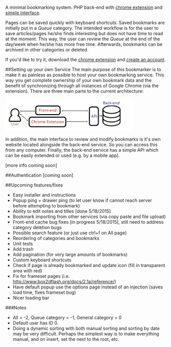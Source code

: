 A minimal bookmarking system. PHP back-end with [chrome extension](https://chrome.google.com/webstore/detail/simple-bookmarker/epecificbpajmadjnlglfhdhccdeceha) and [simple interface](http://kevinalbs.com/bookmarks/front-end/).

Pages can be saved quickly with keyboard shortcuts. Saved bookmarks are initially put in a <i>Queue</i> category. The intended workflow is for the user to save articles/pages he/she finds interesting but does not have time to read at the moment. This way, the user can review the <i>Queue</i> at the end of the day/week when he/she has more free time. Afterwards, bookmarks can be archived in other categories or deleted.

If you'd like to try it, download the [chrome extension](https://chrome.google.com/webstore/detail/simple-bookmarker/epecificbpajmadjnlglfhdhccdeceha) and [create an account](http://kevinalbs.com/bookmarks/front-end/).

##Setting up your own Service
The main purpose of this bookmarker is to make it as painless as possible to host your own bookmarking service. This way you get complete ownership of your own bookmark data and the benefit of synchronizing through all instances of Google Chrome (via the extension). There are three main parts to the current architecture:

![Architecture diagram](/extension/img/diagram.png?raw=true)

In addition, the main interface to review and modify bookmarks is it's own website located alongside the back-end service. So you can access this from any computer. Finally, the back-end service has a simple API which can be easily extended or used (e.g. by a mobile app).

[more info coming soon]

##Authentication
[coming soon]

##Upcoming features/fixes
- Easy installer and instructions
- Popup ping + drawer ping (to let user know if cannot reach server before attempting to bookmark)
- Ability to edit notes and titles [done 5/18/2015]
- Bookmark importing from other services (via copy paste and file upload)
- Front-end cache bug fixes [in progress 5/18/2015], still need to address category deletion bugs
- Possible search feature (or just use ctrl+f on All page)
- Reordering of categories and bookmarks
- Unit tests
- Add trash
- Add pagination (for very large amounts of bookmarks)
- Custom keyboard shortcuts
- Check if page is already bookmarked and update icon (fill in transparent area with red)
- Fix for frameset pages (i.e. http://www.box2dflash.org/docs/2.1a/reference/)
- Have default popup use the options page instead of an injection (saves load time, fixes frameset bug)
- Nicer loading bar


###Notes
- All = -2, Queue category = -1, General category = 0
- Default user has ID 0.
- Doing a dynamic sorting with both manual sorting and sorting by date may be very difficult. Perhaps the simplest way is to make everything manual, and on insert, set the next to the root, etc.
